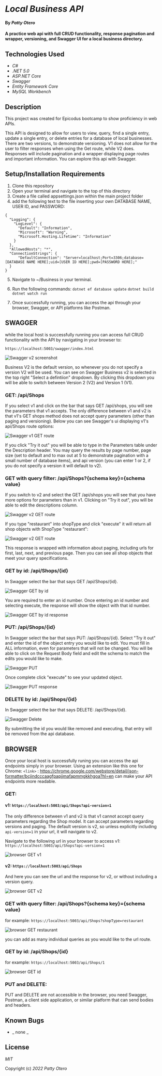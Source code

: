 # _Local Business API_

#### By _**Patty Otero**_

#### A practice web api with full CRUD functionality, response pagination and wrapper, versioning, and Swagger UI for a local business directory.

## Technologies Used

* _C#_
* _.NET 5.0_
* _ASP.NET Core_ 
* _Swagger_
* _Entity Framework Core_
* _MySQL Workbench_

## Description
This project was created for Epicodus bootcamp to show proficiency in web APIs.

This API is designed to allow for users to view, query, find a single entry, update a single entry, or delete entries for a database of local businesses. There are two versions, to demonstrate versioning. V1 does not allow for the user to filter responses when using the Get route, while V2 does. Responses will include pagination and a wrapper displaying page routes and important information. You can explore this api with Swagger.

## Setup/Installation Requirements

1. Clone this repository
2. Open your terminal and navigate to the top of this directory
3. Create a file called appsettings.json within the main project folder
4. add the following text to the file inserting your own DATABASE NAME, USER ID, and PASSWORD: 
```
{
  "Logging": {
    "LogLevel": {
      "Default": "Information",
      "Microsoft": "Warning",
      "Microsoft.Hosting.Lifetime": "Information"
    }
  },
  "AllowedHosts": "*",
  "ConnectionStrings": {
      "DefaultConnection": "Server=localhost;Port=3306;database=[DATABASE NAME HERE];uid=[USER ID HERE];pwd=[PASSWORD HERE];"
  }
}
```
5. Navigate to ~/Business in your terminal.
6. Run the following commands:
`dotnet ef database update`
`dotnet build`
`dotnet watch run`

7. Once successfully running, you can access the api through your browser, Swagger, or API platforms like Postman.

## SWAGGER

while the local host is successfully running you can access full CRUD functionality with the API by navigating in your browser to:

`https://localhost:5003/swagger/index.html`

![Swagger v2 screenshot](./swaggerv2.png)

Business V2 is the default version, so whenever you do not specify a version V2 will be used. You can see on Swagger Business v2 is selected in the top right "Select a defintiion" dropdown. By clicking this dropdown you will be able to switch between Version 2 (V2) and Version 1 (V1).

### GET: /api/Shops

If you select v1 and click on the bar that says GET /api/shops, you will see the parameters that v1 accepts. The only difference between v1 and v2 is that v1's GET shops method does not accept query parameters (other than paging and versioning). Below you can see Swagger's ui displaying v1's api/Shops route options:

![Swagger v1 GET route](./SwaggerV1Get.png)

If you click "Try it out" you will be able to type in the Parameters table under the Description header. You may query the results by page number, page size (set to default and to max out at 5 to demonstrate pagination with a small number of database items), and api version (you can enter 1 or 2, if you do not specify a version it will default to v2).

### GET with query filter: /api/Shops?{schema key}={schema value}

If you switch to v2 and select the GET /api/shops you will see that you have more options for parameters than in v1. Clicking on "Try it out", you will be able to edit the descriptions column.

![Swagger v2 GET route](./SwaggerV2Get.png)

If you type "restaurant" into shopType and click "execute" it will return all shop objects with ShopType "restaurant":

![Swagger v2 GET route](./SwaggerGetRestaurants.png)

This response is wrapped with information about paging, including urls for first, last, next, and previous page. Then you can see all shop objects that meet your query specifications.

### GET by id: /api/Shops/{id}

In Swagger select the bar that says GET /api/Shops/{id}. 

![Swagger GET by id](./SwaggerGetId.png)

You are required to enter an id number. Once entering an id number and selecting execute, the response will show the object with that id number.

![Swagger GET by id response](./SwaggerGetIdSuccess.png)

### PUT: /api/Shops/{id}

In Swagger select the bar that says PUT: /api/Shops/{id}. Select "Try it out" and enter the id of the object entry you would like to edit. You must fill in ALL information, even for parameters that will not be changed. You will be able to click on the Request Body field and edit the schema to match the edits you would like to make. 

![Swagger PUT](./SwaggerPut.png)

Once complete click "execute" to see your updated object.

![Swagger PUT response](./SwaggerPutSuccess.png)

### DELETE by  id: /api/Shops/{id}

In Swagger select the bar that says DELETE: /api/Shops/{id}. 

![Swagger Delete](./SwaggerDelete.png)

By submitting the id you would like removed and executing, that entry will be removed from the api database.

## BROWSER

Once your local host is successfully runing you can access the api endpoints simply in your browser. Using an extension like this one for Chrome:
`<link>` : <https://chrome.google.com/webstore/detail/json-formatter/bcjindcccaagfpapjjmafapmmgkkhgoa?hl=en>
can make your API endpoints more readable.

### GET:
#### v1: `https://localhost:5003/api/Shops?api-version=1`
The only difference between v1 and v2 is that v1 cannot accept query parameters regarding the Shop model. It can accept parameters regarding versions and paging. The default version is v2, so unless explicitly including `api-version=1` in your url, it will navigate to v2.

Navigate to the following url in your browser to access v1: `https://localhost:5003/api/Shops?api-version=1` 

![browser GET v1](./BrowserV1.png)

#### v2: `https://localhost:5003/api/Shops`
And here you can see the url and the response for v2, or without including a version query. 

![browser GET v2](./Browser.png)

### GET with query filter: /api/Shops?{schema key}={schema value}

for example: 
`https://localhost:5003/api/Shops?shopType=restaurant`

![browser GET restaurant](./browserRestaurant.png)

you can add as many individual queries as you would like to the url route.

### GET by id: /api/Shops/{id}
for example: `https://localhost:5003/api/Shops/1`

![browser GET id](./BrowserGetId.png)

### PUT and DELETE:
PUT and DELETE are not accessible in the browser, you need Swagger, Postman, a client side application, or similar platform that can send bodies and headers.

## Known Bugs

* _ none _

## License

_MIT_

Copyright (c) _2022_ _Patty Otero_